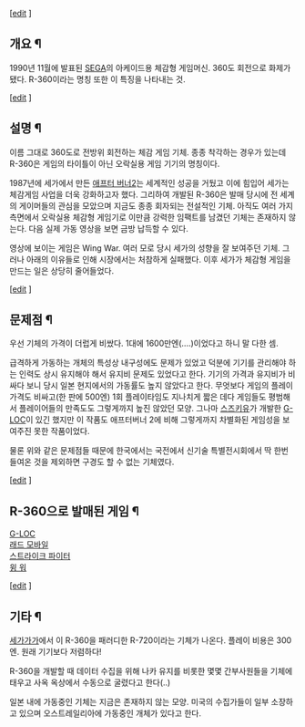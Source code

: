 [[edit](http://rigvedawiki.net/r1/wiki.php/SEGA%20R-360?action=edit&section=1)
]

## 개요 ¶

1990년 11월에 발표된 [SEGA](SEGA.md)의 아케이드용 체감형 게임머신. 360도 회전으로 화제가 됐다. R-360이라는
명칭 또한 이 특징을 나타내는 것.

  

[[edit](http://rigvedawiki.net/r1/wiki.php/SEGA%20R-360?action=edit&section=2)
]

## 설명 ¶

이름 그대로 360도로 전방위 회전하는 체감 게임 기체. 종종 착각하는 경우가 있는데 R-360은 게임의 타이틀이 아닌 오락실용 게임 기기의
명칭이다.

  

1987년에 세가에서 만든 [애프터 버너2](%EC%95%A0%ED%94%84%ED%84%B0%20%EB%B2%84%EB%84%88%202.md)는 세계적인 성공을 거뒀고
이에 힘입어 세가는 체감게임 사업을 더욱 강화하고자 했다. 그리하여 개발된 R-360은 발매 당시에 전 세계의 게이머들의 관심을 모았으며
지금도 종종 회자되는 전설적인 기체. 아직도 여러 가지 측면에서 오락실용 체감형 게임기로 이만큼 강력한 임팩트를 남겼던 기체는 존재하지
않는다. 다음 실제 가동 영상을 보면 금방 납득할 수 있다.  
  

  

영상에 보이는 게임은 Wing War. 여러 모로 당시 세가의 성향을 잘 보여주던 기체. 그러나 아래의 이유들로 인해 시장에서는 처참하게
실패했다. 이후 세가가 체감형 게임을 만드는 일은 상당히 줄어들었다.

  

[[edit](http://rigvedawiki.net/r1/wiki.php/SEGA%20R-360?action=edit&section=3)
]

## 문제점 ¶

우선 기체의 가격이 더럽게 비쌌다. 1대에 1600만엔(....)이었다고 하니 말 다한 셈.

  

급격하게 가동하는 개체의 특성상 내구성에도 문제가 있었고 덕분에 기기를 관리해야 하는 인력도 상시 유지해야 해서 유지비 문제도 있었다고
한다. 기기의 가격과 유지비가 비싸다 보니 당시 일본 현지에서의 가동률도 높지 않았다고 한다. 무엇보다 게임의 플레이 가격도 비싸고(한 판에
500엔) 1회 플레이타임도 지나치게 짧은 데다 게임들도 평범해서 플레이어들의 만족도도 그렇게까지 높진 않았던 모양. 그나마 [스즈키유](%EC%8A%A4%EC%A6%88%ED%82%A4%20%EC%9C%A0.md)가 개발한 [G-LOC](G-LOC.md)이
있긴 했지만 이 작품도 애프터버너 2에 비해 그렇게까지 차별화된 게임성을 보여주진 못한 작품이었다.

  

물론 위와 같은 문제점들 때문에 한국에서는 국전에서 신기술 특별전시회에서 딱 한번 들여온 것을 제외하면 구경도 할 수 없는 기체였다.

  

[[edit](http://rigvedawiki.net/r1/wiki.php/SEGA%20R-360?action=edit&section=4)
]

## R-360으로 발매된 게임 ¶

[G-LOC](G-LOC.md)  
[래드 모바일](%EB%9E%98%EB%93%9C%20%EB%AA%A8%EB%B0%94%EC%9D%BC.md)  
[스트라이크 파이터](%EC%8A%A4%ED%8A%B8%EB%9D%BC%EC%9D%B4%ED%81%AC%20%ED%8C%8C%EC%9D%B4%ED%84%B0.md)  
[윙 워](%EC%9C%99%20%EC%9B%8C.md)

  

[[edit](http://rigvedawiki.net/r1/wiki.php/SEGA%20R-360?action=edit&section=5)
]

## 기타 ¶

[세가가가](%EC%84%B8%EA%B0%80%EA%B0%80%EA%B0%80.md)에서 이 R-360을 패러디한 R-720이라는
기체가 나온다. 플레이 비용은 300엔. 원래 기기보다 저렴하다!

  

R-360을 개발할 때 데이터 수집을 위해 나카 유지를 비롯한 몇몇 간부사원들을 기체에 태우고 사옥 옥상에서 수동으로 굴렸다고 한다(..)

  

일본 내에 가동중인 기체는 지금은 존재하지 않는 모양. 미국의 수집가들이 일부 소장하고 있으며 오스트레일리아에 가동중인 개체가 있다고 한다.

